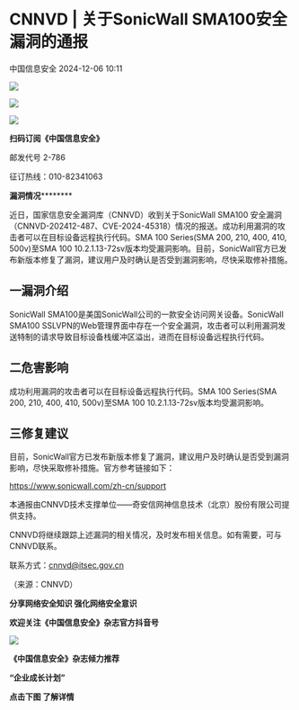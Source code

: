 #  CNNVD | 关于SonicWall SMA100安全漏洞的通报   
 中国信息安全   2024-12-06 10:11  
  
![](https://mmbiz.qpic.cn/sz_mmbiz_gif/1brjUjbpg5yvJsGAZ8Cib6dAJTV100Gm9GqPoo5VM7LVib3F6TYmUC22sJF5A1bMvSjT4PJQBB1guew1picnUmtAw/640?wx_fmt=gif&from=appmsg "")  
  
![](https://mmbiz.qpic.cn/sz_mmbiz_png/1brjUjbpg5yvJsGAZ8Cib6dAJTV100Gm9rToDOOTzXHRxSxIpuVydnuo3Prjka8s2ZVysibt2rqBORlw9v23F0Kg/640?wx_fmt=png&from=appmsg "")  
  
![](https://mmbiz.qpic.cn/sz_mmbiz_gif/1brjUjbpg5yvJsGAZ8Cib6dAJTV100Gm9GqPoo5VM7LVib3F6TYmUC22sJF5A1bMvSjT4PJQBB1guew1picnUmtAw/640?wx_fmt=gif&from=appmsg "")  
  
**扫码订阅《中国信息安全》**  
  
  
邮发代号 2-786  
  
征订热线：010-82341063  
  
  
  
  
  
  
**漏洞情况**********  
  
近日，国家信息安全漏洞库（CNNVD）收到关于SonicWall SMA100 安全漏洞（CNNVD-202412-487、CVE-2024-45318）情况的报送。成功利用漏洞的攻击者可以在目标设备远程执行代码。SMA 100 Series(SMA 200, 210, 400, 410, 500v)至SMA 100 10.2.1.13-72sv版本均受漏洞影响。目前，SonicWall官方已发布新版本修复了漏洞，建议用户及时确认是否受到漏洞影响，尽快采取修补措施。  
  
## 一漏洞介绍  
  
  
SonicWall SMA100是美国SonicWall公司的一款安全访问网关设备。SonicWall SMA100 SSLVPN的Web管理界面中存在一个安全漏洞，攻击者可以利用漏洞发送特制的请求导致目标设备栈缓冲区溢出，进而在目标设备远程执行代码。  
  
## 二危害影响  
  
  
成功利用漏洞的攻击者可以在目标设备远程执行代码。SMA 100 Series(SMA 200, 210, 400, 410, 500v)至SMA 100 10.2.1.13-72sv版本均受漏洞影响。  
  
## 三修复建议  
  
  
目前，SonicWall官方已发布新版本修复了漏洞，建议用户及时确认是否受到漏洞影响，尽快采取修补措施。官方参考链接如下：  
  
https://www.sonicwall.com/zh-cn/support  
  
本通报由CNNVD技术支撑单位——奇安信网神信息技术（北京）股份有限公司提供支持。  
  
CNNVD将继续跟踪上述漏洞的相关情况，及时发布相关信息。如有需要，可与CNNVD联系。  
  
联系方式：cnnvd@itsec.gov.cn  
  
（来源：CNNVD）  
  
  
  
**分享网络安全知识 强化网络安全意识**  
  
**欢迎关注《中国信息安全》杂志官方抖音号**  
  
![](https://mmbiz.qpic.cn/sz_mmbiz_jpg/1brjUjbpg5yvJsGAZ8Cib6dAJTV100Gm99dOEFickicheZ2yVgYDhN5gPYaB5Kpbialg1mTHcAwibDNpj8mSZIxuZeA/640?wx_fmt=jpeg&from=appmsg "")  
  
  
**《中国信息安全》杂志倾力推荐**  
  
**“企业成长计划”**  
  
  
**点击下图 了解详情**  
  
  
  
[](https://mp.weixin.qq.com/s?__biz=MzA5MzE5MDAzOA==&mid=2664162643&idx=1&sn=fcc4f3a6047a0c2f4e4cc0181243ee18&scene=21#wechat_redirect)  
  
  
  
  
